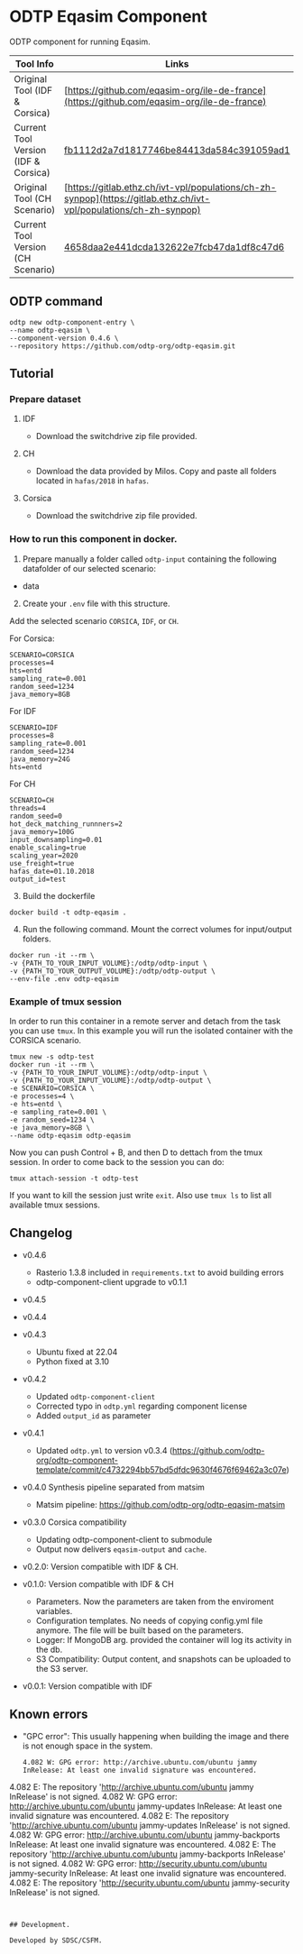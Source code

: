 # ODTP Eqasim Component
ODTP component for running Eqasim. 

| Tool Info | Links |
| --- | --- |
| Original Tool (IDF & Corsica)| [https://github.com/eqasim-org/ile-de-france](https://github.com/eqasim-org/ile-de-france) |
| Current Tool Version (IDF & Corsica) | [fb1112d2a7d1817746be84413da584c391059ad1](https://github.com/eqasim-org/ile-de-france/commit/fb1112d2a7d1817746be84413da584c391059ad1) |
| Original Tool (CH Scenario)| [https://gitlab.ethz.ch/ivt-vpl/populations/ch-zh-synpop](https://gitlab.ethz.ch/ivt-vpl/populations/ch-zh-synpop) |
| Current Tool Version (CH Scenario) | [4658daa2e441dcda132622e7fcb47da1df8c47d6](https://gitlab.ethz.ch/ivt-vpl/populations/ch-zh-synpop/-/commit/4658daa2e441dcda132622e7fcb47da1df8c47d6) |


## ODTP command 

```odtp new component 
odtp new odtp-component-entry \
--name odtp-eqasim \
--component-version 0.4.6 \
--repository https://github.com/odtp-org/odtp-eqasim.git
``` 

## Tutorial

### Prepare dataset

1. IDF
    - Download the switchdrive zip file provided. 

2. CH
    - Download the data provided by Milos. Copy and paste all folders located in `hafas/2018` in `hafas`. 

3. Corsica
    - Download the switchdrive zip file provided. 

### How to run this component in docker. 

1. Prepare manually a folder called `odtp-input` containing the following datafolder of our selected scenario:

- data

2. Create your `.env` file with this structure.

Add the selected scenario `CORSICA`, `IDF`, or `CH`.

For Corsica:
```
SCENARIO=CORSICA
processes=4
hts=entd
sampling_rate=0.001
random_seed=1234
java_memory=8GB
```

For IDF
```
SCENARIO=IDF
processes=8
sampling_rate=0.001
random_seed=1234
java_memory=24G
hts=entd
```

For CH
```
SCENARIO=CH
threads=4
random_seed=0
hot_deck_matching_runnners=2
java_memory=100G
input_downsampling=0.01
enable_scaling=true
scaling_year=2020
use_freight=true
hafas_date=01.10.2018
output_id=test
```

3. Build the dockerfile 

```
docker build -t odtp-eqasim .
```

4. Run the following command. Mount the correct volumes for input/output folders. 

```
docker run -it --rm \
-v {PATH_TO_YOUR_INPUT_VOLUME}:/odtp/odtp-input \
-v {PATH_TO_YOUR_OUTPUT_VOLUME}:/odtp/odtp-output \
--env-file .env odtp-eqasim
```



### Example of tmux session

In order to run this container in a remote server and detach from the task you can use `tmux`. In this example you will run the isolated container with the CORSICA scenario.

```
tmux new -s odtp-test
docker run -it --rm \
-v {PATH_TO_YOUR_INPUT_VOLUME}:/odtp/odtp-input \
-v {PATH_TO_YOUR_INPUT_VOLUME}:/odtp/odtp-output \ 
-e SCENARIO=CORSICA \
-e processes=4 \
-e hts=entd \
-e sampling_rate=0.001 \
-e random_seed=1234 \
-e java_memory=8GB \
--name odtp-eqasim odtp-eqasim
```

Now you can push Control + B, and then D to dettach from the tmux session. In order to come back to the session you can do: 

```
tmux attach-session -t odtp-test
```
If you want to kill the session just write `exit`. Also use `tmux ls` to list all available tmux sessions.


## Changelog

- v0.4.6
    - Rasterio 1.3.8 included in `requirements.txt` to avoid building errors
    - odtp-component-client upgrade to v0.1.1

- v0.4.5

- v0.4.4

- v0.4.3
    - Ubuntu fixed at 22.04
    - Python fixed at 3.10

- v0.4.2
    - Updated `odtp-component-client`
    - Corrected typo in `odtp.yml` regarding component license
    - Added `output_id` as parameter

- v0.4.1 
    -  Updated `odtp.yml` to version v0.3.4 (https://github.com/odtp-org/odtp-component-template/commit/c4732294bb57bd5dfdc9630f4676f69462a3c07e)

- v0.4.0 Synthesis pipeline separated from matsim 
    -  Matsim pipeline: https://github.com/odtp-org/odtp-eqasim-matsim

- v0.3.0 Corsica compatibility
    - Updating odtp-component-client to submodule
    - Output now delivers `eqasim-output` and `cache`. 

- v0.2.0: Version compatible with IDF & CH.

- v0.1.0: Version compatible with IDF & CH
    - Parameters. Now the parameters are taken from the enviroment variables. 
    - Configuration templates. No needs of copying config.yml file anymore. The file will be built based on the parameters.
    - Logger: If MongoDB arg. provided the container will log its activity in the db. 
    - S3 Compatibility: Output content, and snapshots can be uploaded to the S3 server.

- v0.0.1: Version compatible with IDF

## Known errors

- "GPC error": This usually happening when building the image and there is not enough space in the system.
    ```
    4.082 W: GPG error: http://archive.ubuntu.com/ubuntu jammy InRelease: At least one invalid signature was encountered.
4.082 E: The repository 'http://archive.ubuntu.com/ubuntu jammy InRelease' is not signed.
4.082 W: GPG error: http://archive.ubuntu.com/ubuntu jammy-updates InRelease: At least one invalid signature was encountered.
4.082 E: The repository 'http://archive.ubuntu.com/ubuntu jammy-updates InRelease' is not signed.
4.082 W: GPG error: http://archive.ubuntu.com/ubuntu jammy-backports InRelease: At least one invalid signature was encountered.
4.082 E: The repository 'http://archive.ubuntu.com/ubuntu jammy-backports InRelease' is not signed.
4.082 W: GPG error: http://security.ubuntu.com/ubuntu jammy-security InRelease: At least one invalid signature was encountered.
4.082 E: The repository 'http://security.ubuntu.com/ubuntu jammy-security InRelease' is not signed.
```


## Development. 

Developed by SDSC/CSFM.
